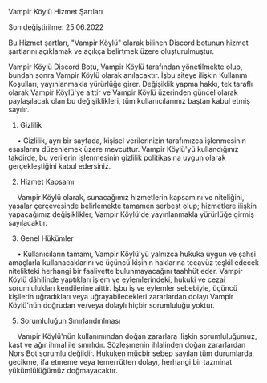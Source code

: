 Vampir Köylü Hizmet Şartları



Son değiştirilme: 25.06.2022


Bu Hizmet şartları, "Vampir Köylü" olarak bilinen Discord botunun hizmet şartlarını açıklamak ve açıkça belirtmek üzere oluşturulmuştur.


Vampir Köylü Discord Botu, Vampir Köylü tarafından yönetilmekte olup, bundan sonra Vampir Köylü olarak anılacaktır. İşbu siteye ilişkin Kullanım Koşulları, yayınlanmakla yürürlüğe girer. Değişiklik yapma hakkı, tek taraflı olarak Vampir Köylü'ye aittir ve Vampir Köylü üzerinden güncel olarak paylaşılacak olan bu değişiklikleri, tüm kullanıcılarımız baştan kabul etmiş sayılır.



 1) Gizlilik





  • Gizlilik, ayrı bir sayfada, kişisel verilerinizin tarafımızca işlenmesinin esaslarını düzenlemek üzere mevcuttur. Vampir Köylü'yü kullandığınız takdirde, bu verilerin işlenmesinin gizlilik politikasına uygun olarak gerçekleştiğini kabul edersiniz.
  
  
  
  2) Hizmet Kapsamı




  Vampir Köylü olarak, sunacağımız hizmetlerin kapsamını ve niteliğini, yasalar çerçevesinde belirlemekte tamamen serbest olup; hizmetlere ilişkin yapacağımız değişiklikler, Vampir Köylü'de yayınlanmakla yürürlüğe girmiş sayılacaktır. 
  
  
  
  3) Genel Hükümler





  • Kullanıcıların tamamı, Vampir Köylü'yü yalnızca hukuka uygun ve şahsi amaçlarla kullanacaklarını ve üçüncü kişinin haklarına tecavüz teşkil edecek nitelikteki herhangi bir faaliyette bulunmayacağını taahhüt eder. Vampir Köylü dâhilinde yaptıkları işlem ve eylemlerindeki, hukuki ve cezai sorumlulukları kendilerine aittir. İşbu iş ve eylemler sebebiyle, üçüncü kişilerin uğradıkları veya uğrayabilecekleri zararlardan dolayı Vampir Köylü'nün doğrudan ve/veya dolaylı hiçbir sorumluluğu yoktur.
  
  
  
  5) Sorumluluğun Sınırlandırılması




  Vampir Köylü'nün kullanımından doğan zararlara ilişkin sorumluluğumuz, kast ve ağır ihmal ile sınırlıdır. Sözleşmenin ihlalinden doğan zararlardan Nors Bot sorumlu değildir. Hukuken mücbir sebep sayılan tüm durumlarda, gecikme, ifa etmeme veya temerrütten dolayı, herhangi bir tazminat yükümlülüğümüz doğmayacaktır.
